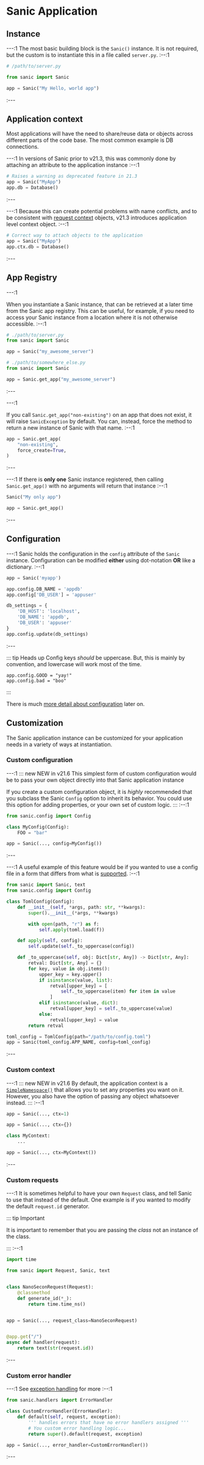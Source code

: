 # Sanic Application

## Instance

---:1
The most basic building block is the `Sanic()` instance. It is not required, but the custom is to instantiate this in a file called `server.py`.
:--:1
```python
# /path/to/server.py

from sanic import Sanic

app = Sanic("My Hello, world app")
```
:---

## Application context

Most applications will have the need to share/reuse data or objects across different parts of the code base. The most common example is DB connections. 

---:1
In versions of Sanic prior to v21.3, this was commonly done by attaching an attribute to the application instance
:--:1
```python
# Raises a warning as deprecated feature in 21.3
app = Sanic("MyApp")
app.db = Database()
```
:---

---:1
Because this can create potential problems with name conflicts, and to be consistent with [request context](./request.md#context) objects, v21.3 introduces application level context object.
:--:1
```python
# Correct way to attach objects to the application
app = Sanic("MyApp")
app.ctx.db = Database()
```
:---

## App Registry

---:1

When you instantiate a Sanic instance, that can be retrieved at a later time from the Sanic app registry. This can be useful, for example, if you need to access your Sanic instance from a location where it is not otherwise accessible.
:--:1
```python
# ./path/to/server.py
from sanic import Sanic

app = Sanic("my_awesome_server")

# ./path/to/somewhere_else.py
from sanic import Sanic

app = Sanic.get_app("my_awesome_server")
```
:---

---:1

If you call `Sanic.get_app("non-existing")` on an app that does not exist, it will raise `SanicException` by default. You can, instead, force the method to return a new instance of Sanic with that name.
:--:1
```python
app = Sanic.get_app(
    "non-existing",
    force_create=True,
)
```
:---

---:1
If there is **only one** Sanic instance registered, then calling `Sanic.get_app()` with no arguments will return that instance
:--:1
```python
Sanic("My only app")

app = Sanic.get_app()
```
:---

## Configuration

---:1
Sanic holds the configuration in the `config` attribute of the `Sanic` instance. Configuration can be modified **either** using dot-notation **OR** like a dictionary.
:--:1
```python
app = Sanic('myapp')

app.config.DB_NAME = 'appdb'
app.config['DB_USER'] = 'appuser'

db_settings = {
    'DB_HOST': 'localhost',
    'DB_NAME': 'appdb',
    'DB_USER': 'appuser'
}
app.config.update(db_settings)
```
:---

::: tip Heads up
Config keys _should_ be uppercase. But, this is mainly by convention, and lowercase will work most of the time.
```
app.config.GOOD = "yay!"
app.config.bad = "boo"
```
:::

There is much [more detail about configuration](/guide/deployment/configuration.md) later on.


## Customization

The Sanic application instance can be customized for your application needs in a variety of ways at instantiation. 

### Custom configuration
---:1
::: new NEW in v21.6
This simplest form of custom configuration would be to pass your own object directly into that Sanic application instance

If you create a custom configuration object, it is *highly* recommended that you subclass the Sanic `Config` option to inherit its behavior. You could use this option for adding properties, or your own set of custom logic.
:::
:--:1
```python
from sanic.config import Config

class MyConfig(Config):
    FOO = "bar"

app = Sanic(..., config=MyConfig())
```
:---

---:1
A useful example of this feature would be if you wanted to use a config file in a form that differs from what is [supported](../deployment/configuration.md#using-sanic-update-config).
:--:1
```python
from sanic import Sanic, text
from sanic.config import Config

class TomlConfig(Config):
    def __init__(self, *args, path: str, **kwargs):
        super().__init__(*args, **kwargs)

        with open(path, "r") as f:
            self.apply(toml.load(f))

    def apply(self, config):
        self.update(self._to_uppercase(config))

    def _to_uppercase(self, obj: Dict[str, Any]) -> Dict[str, Any]:
        retval: Dict[str, Any] = {}
        for key, value in obj.items():
            upper_key = key.upper()
            if isinstance(value, list):
                retval[upper_key] = [
                    self._to_uppercase(item) for item in value
                ]
            elif isinstance(value, dict):
                retval[upper_key] = self._to_uppercase(value)
            else:
                retval[upper_key] = value
        return retval

toml_config = TomlConfig(path="/path/to/config.toml")
app = Sanic(toml_config.APP_NAME, config=toml_config)
```
:---
### Custom context
---:1
::: new NEW in v21.6
By default, the application context is a [`SimpleNamespace()`](https://docs.python.org/3/library/types.html#types.SimpleNamespace) that allows you to set any properties you want on it. However, you also have the option of passing any object whatsoever instead.
:::
:--:1
```python
app = Sanic(..., ctx=1)
```

```python
app = Sanic(..., ctx={})
```

```python
class MyContext:
    ...

app = Sanic(..., ctx=MyContext())
```
:---
### Custom requests
---:1
It is sometimes helpful to have your own `Request` class, and tell Sanic to use that instead of the default. One example is if you wanted to modify the default `request.id` generator.

::: tip Important

It is important to remember that you are passing the *class* not an instance of the class.

:::
:--:1
```python
import time

from sanic import Request, Sanic, text


class NanoSeconRequest(Request):
    @classmethod
    def generate_id(*_):
        return time.time_ns()


app = Sanic(..., request_class=NanoSeconRequest)


@app.get("/")
async def handler(request):
    return text(str(request.id))
```
:---

### Custom error handler

---:1
See [exception handling](../best-practices/exceptions.md#custom-error-handling) for more
:--:1
```python
from sanic.handlers import ErrorHandler

class CustomErrorHandler(ErrorHandler):
    def default(self, request, exception):
        ''' handles errors that have no error handlers assigned '''
        # You custom error handling logic...
        return super().default(request, exception)

app = Sanic(..., error_handler=CustomErrorHandler())
```
:---
